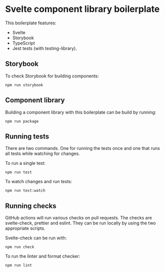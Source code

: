 # Svelte component library boilerplate

This boilerplate features:

- Svelte
- Storybook
- TypeScript
- Jest tests (with testing-library).

## Storybook

To check Storybook for building components:

```
npm run storybook
```

## Component library

Building a component library with this boilerplate can be build by running:

```
npm run package
```

## Running tests

There are two commands. One for running the tests once and one that runs all tests while watching for changes.

To run a single test:

```
npm run test
```

To watch changes and run tests:

```
npm run test:watch
```

## Running checks

GitHub actions will run various checks on pull requests. The checks are svelte-check, prettier and eslint. They can be run locally by using the two appropriate scripts.

Svelte-check can be run with:

```
npm run check
```

To run the linter and format checker:

```
npm run lint
```
